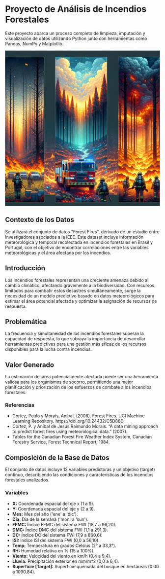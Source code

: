 <html lang="es">
<body>
    <h1>Proyecto de Análisis de Incendios Forestales</h1>
    <p>Este proyecto abarca un proceso completo de limpieza, imputación y visualización de datos utilizando Python junto con herramientas como Pandas, NumPy y Matplotlib.</p>
    <img src="foto.webp" alt="Incendio Forestal">
    <h2>Contexto de los Datos</h2>
    <p>Se utilizará el conjunto de datos "Forest Fires", derivado de un estudio entre investigadores asociados a la IEEE. Este dataset incluye información meteorológica y temporal recolectada en incendios forestales en Brasil y Portugal, con el objetivo de encontrar correlaciones entre las variables meteorológicas y el área afectada por los incendios.</p>
    <h2>Introducción</h2>
    <p>Los incendios forestales representan una creciente amenaza debido al cambio climático, afectando gravemente a la biodiversidad. Con recursos limitados para combatir estos desastres simultáneamente, surge la necesidad de un modelo predictivo basado en datos meteorológicos para estimar el área potencial afectada y optimizar la asignación de recursos de respuesta.</p>
    <h2>Problemática</h2>
    <p>La frecuencia y simultaneidad de los incendios forestales superan la capacidad de respuesta, lo que subraya la importancia de desarrollar herramientas predictivas para una gestión más eficaz de los recursos disponibles para la lucha contra incendios.</p>
    <h2>Valor Generado</h2>
    <p>La estimación del área potencialmente afectada puede ser una herramienta valiosa para los organismos de socorro, permitiendo una mejor planificación y priorización de los esfuerzos de combate a los incendios forestales.</p>
    <h3>Referencias</h3>
    <ul>
        <li>Cortez, Paulo y Morais, Aníbal. (2008). Forest Fires. UCI Machine Learning Repository. https://doi.org/10.24432/C5D88D.</li>
        <li>Cortez, P. y Aníbal de Jesus Raimundo Morais. “A data mining approach to predict forest fires using meteorological data.” (2007).</li>
        <li>Tables for the Canadian Forest Fire Weather Index System, Canadian Forestry Service, Forest Technical Report, 1984.</li>
    </ul>
    <h2>Composición de la Base de Datos</h2>
    <p>El conjunto de datos incluye 12 variables predictoras y un objetivo (target) continuo, describiendo las condiciones y características de los incendios forestales analizados.</p>
    <h3>Variables</h3>
    <ul>
        <li><strong>X:</strong> Coordenada espacial del eje x (1 a 9).</li>
        <li><strong>Y:</strong> Coordenada espacial del eje y (2 a 9).</li>
        <li><strong>Mes:</strong> Mes del año ('ene' a 'dic').</li>
        <li><strong>Día:</strong> Día de la semana ('mon' a 'sun').</li>
        <li><strong>FFMC:</strong> Índice FFMC del sistema FWI (18,7 a 96,20).</li>
        <li><strong>DMC:</strong> Índice DMC del sistema FWI (1,1 a 291,3).</li>
        <li><strong>DC:</strong> Índice DC del sistema FWI (7,9 a 860,6).</li>
        <li><strong>ISI:</strong> Índice ISI del sistema FWI (0,0 a 56,10).</li>
        <li><strong>Temp:</strong> Temperatura en grados Celsius (2° a 33,3°).</li>
        <li><strong>RH:</strong> Humedad relativa en % (15 a 100%).</li>
        <li><strong>Viento:</strong> Velocidad del viento en km/h (0,4 a 9,4).</li>
        <li><strong>Lluvia:</strong> Precipitación exterior en mm/m^2 (0,0 a 6,4).</li>
        <li><strong>Superficie [Target]:</strong> Superficie quemada del bosque en hectáreas (0.00 a 1090.84).</li>
    </ul>
</body>
</html>
